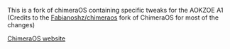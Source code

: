 This is a fork of chimeraOS containing specific tweaks for the AOKZOE A1 
(Credits to the [Fabianoshz/chimeraos](https://github.com/Fabianoshz/chimeraos) fork of ChimeraOS for most of the changes)

[ChimeraOS website](https://chimeraos.org)
